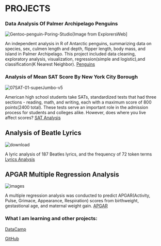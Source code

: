 # PROJECTS

### Data Analysis Of Palmer Archipelago Penguins

![Gentoo-penguin-Poring-Studio](https://github.com/Cann-Emma/portfolio/assets/143144256/10d3a7b2-1c07-49ed-b6f9-77ac2a24ac3f)[Image from ExplorersWeb]



An independent analysis in R of Antarctic penguins, summarizing data on species, sex, culmen length and depth, flipper length, body mass, and island in Palmer Archipelago. This project included data cleaning, exploratory analysis, visualization, regression(simple and logistic),and classification(K Nearest Neighbor).
[Penguins](https://github.com/Cann-Emma/R/blob/main/Penguin_Analysis.ipynb)


### Analysis of Mean SAT Score By New York City Borough

![07SAT-01-superJumbo-v5](https://github.com/Cann-Emma/portfolio/assets/143144256/e4cacfca-7892-445e-acb5-1f2779ab541a)



American high school students take SATs, standardized tests that had three sections - reading, math, and writing, each with a maximum score of 800 points(2400 total). These tests serve an important role in the admission process for students and colleges alike. However, does where you live affect scores?
[SAT Analysis](https://github.com/Cann-Emma/R/blob/main/ANOVA_SAT_Score_by_NYCBorough.ipynb)


## Analysis of Beatle Lyrics

![download](https://github.com/Cann-Emma/portfolio/assets/143144256/86cde12f-d996-41bd-b431-a181431ef0cc)



A lyric analysis of 187 Beatles lyrics, and the frequency of 72 token terms  
[Lyrics Analysis](https://github.com/Cann-Emma/PSYC-5710-Text-Mining-and-ML/blob/main/BeatlesLyricAnalysis.ipynb)


## APGAR Multiple Regression Analysis

![images](https://github.com/Cann-Emma/portfolio/assets/143144256/f4dc6b8f-1b43-4763-a0a2-389c0df6d96a)



A multiple regression analysis was conducted to predict APGAR(Activity, Pulse, Grimace, Appearance, Respiration) scores from birthweight, gestastional age, and maternal weight gain. 
[APGAR](https://github.com/Cann-Emma/R/blob/main/APGAR_Multiple_Regression.ipynb)



### What I am learning and other projects:
[DataCamp](https://www.datacamp.com/portfolio/zgb8ts)

[GitHub](https://github.com/Cann-Emma?tab=stars)
